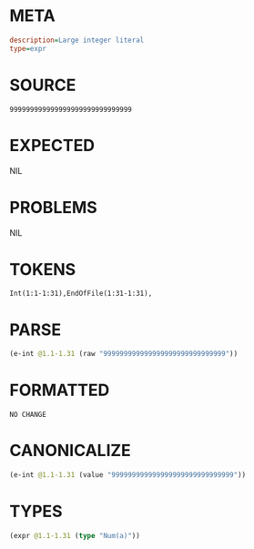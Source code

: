 # META
~~~ini
description=Large integer literal
type=expr
~~~
# SOURCE
~~~roc
999999999999999999999999999999
~~~
# EXPECTED
NIL
# PROBLEMS
NIL
# TOKENS
~~~zig
Int(1:1-1:31),EndOfFile(1:31-1:31),
~~~
# PARSE
~~~clojure
(e-int @1.1-1.31 (raw "999999999999999999999999999999"))
~~~
# FORMATTED
~~~roc
NO CHANGE
~~~
# CANONICALIZE
~~~clojure
(e-int @1.1-1.31 (value "999999999999999999999999999999"))
~~~
# TYPES
~~~clojure
(expr @1.1-1.31 (type "Num(a)"))
~~~
